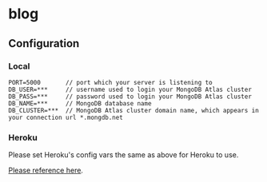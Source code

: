 # blog

## Configuration

### Local

```
PORT=5000       // port which your server is listening to
DB_USER=***     // username used to login your MongoDB Atlas cluster
DB_PASS=***     // password used to login your MongoDB Atlas cluster
DB_NAME=***     // MongoDB database name
DB_CLUSTER=***  // MongoDB Atlas cluster domain name, which appears in your connection url *.mongdb.net
```

### Heroku

Please set Heroku's config vars the same as above for Heroku to use.

[Please reference here](https://devcenter.heroku.com/articles/config-vars).
